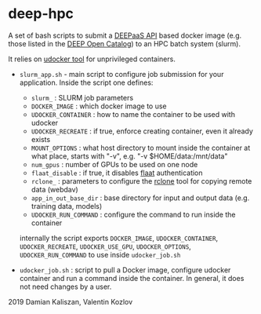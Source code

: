 deep-hpc
=========

A set of bash scripts to submit a [DEEPaaS API](https://github.com/indigo-dc/DEEPaaS) based docker image (e.g. those listed in the [DEEP Open Catalog](https://marketplace.deep-hybrid-datacloud.eu/)) to an HPC batch system (slurm).

It relies on [udocker tool](https://github.com/indigo-dc/udocker) for unprivileged containers.

* ``slurm_app.sh``   - main script to configure job submission for your application. Inside the script one defines:
   - ``slurm_`` : SLURM job parameters
   - ``DOCKER_IMAGE`` : which docker image to use
   - ``UDOCKER_CONTAINER`` : how to name the container to be used with udocker
   - ``UDOCKER_RECREATE`` : if true, enforce creating container, even it already exists
   - ``MOUNT_OPTIONS`` : what host directory to mount inside the container at what place, starts with "-v", e.g. "-v $HOME/data:/mnt/data"
   - ``num_gpus`` : number of GPUs to be used on one node
   - ``flaat_disable`` : if true, it disables [flaat](https://github.com/indigo-dc/flaat) authentication
   - ``rclone_`` : parameters to configure the [rclone]() tool for copying remote data (webdav)
   - ``app_in_out_base_dir`` : base directory for input and output data (e.g. training data, models)
   - ``UDOCKER_RUN_COMMAND`` : configure the command to run inside the container
   
   internally the script exports ``DOCKER_IMAGE``, ``UDOCKER_CONTAINER``, ``UDOCKER_RECREATE``, ``UDOCKER_USE_GPU``, ``UDOCKER_OPTIONS``, ``UDOCKER_RUN_COMMAND`` to use inside ``udocker_job.sh``
   
* ``udocker_job.sh`` : script to pull a Docker image, configure udocker container and run a command inside the container. In general, it does not need changes by a user.

2019 Damian Kaliszan, Valentin Kozlov
